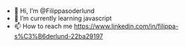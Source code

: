 - 👋 Hi, I’m @Filippasoderlund
- 🌱 I’m currently learning javascript
- 📫 How to reach me https://www.linkedin.com/in/filippa-s%C3%B6derlund-22ba29197

<!---
Filippasoderlund/Filippasoderlund is a ✨ special ✨ repository because its `README.md` (this file) appears on your GitHub profile.
You can click the Preview link to take a look at your changes.
--->
